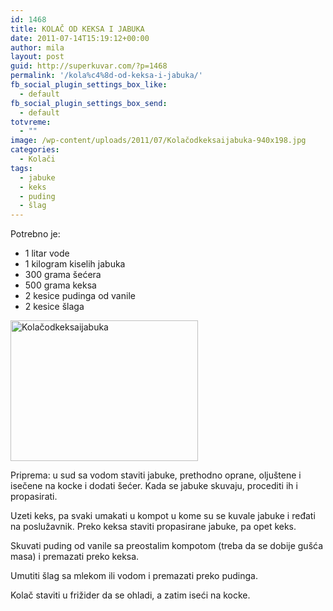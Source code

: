 ```yaml
---
id: 1468
title: KOLAČ OD KEKSA I JABUKA
date: 2011-07-14T15:19:12+00:00
author: mila
layout: post
guid: http://superkuvar.com/?p=1468
permalink: '/kola%c4%8d-od-keksa-i-jabuka/'
fb_social_plugin_settings_box_like:
  - default
fb_social_plugin_settings_box_send:
  - default
totvreme:
  - ""
image: /wp-content/uploads/2011/07/Kolačodkeksaijabuka-940x198.jpg
categories:
  - Kolači
tags:
  - jabuke
  - keks
  - puding
  - šlag
---
```

Potrebno je:

  * 1 litar vode
  * 1 kilogram kiselih jabuka
  * 300 grama šećera
  * 500 grama keksa
  * 2 kesice pudinga od vanile
  * 2 kesice šlaga

<img class="alignnone size-medium wp-image-5349" src="//superkuvar.com/wp-content/uploads/2011/07/Kolačodkeksaijabuka-300x225.jpg" alt="Kolačodkeksaijabuka" width="300" height="225" /> 

Priprema: u sud sa vodom staviti jabuke, prethodno oprane, oljuštene i isečene na kocke i dodati šećer. Kada se jabuke skuvaju, procediti ih i propasirati.

Uzeti keks, pa svaki umakati u kompot u kome su se kuvale jabuke i ređati na poslužavnik. Preko keksa staviti propasirane jabuke, pa opet keks.

Skuvati puding od vanile sa preostalim kompotom (treba da se dobije gušća masa) i premazati preko keksa.

Umutiti šlag sa mlekom ili vodom i premazati preko pudinga.

Kolač staviti u frižider da se ohladi, a zatim  iseći na kocke.